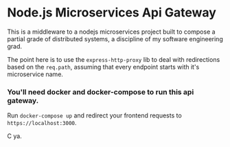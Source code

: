 # Node.js Microservices Api Gateway

This is a middleware to a nodejs microservices project built to compose a partial grade of distributed systems, a discipline of my software engineering grad.

The point here is to use the `express-http-proxy` lib to deal with redirections based on the `req.path`, assuming that every endpoint starts with it's microservice name.

### You'll need docker and docker-compose to run this api gateway.

Run `docker-compose up` and redirect your frontend requests to `https://localhost:3000`.

C ya.